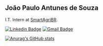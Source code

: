 João Paulo Antunes de Souza
---
I.T. Intern at [SmartAgriBR](https://smart.agr.br/).

[![Linkedin Badge](https://img.shields.io/badge/-Jo&atilde;o%20Paulo%20Antunes%20de%20Souza-6633cc?style=flat-square&logo=Linkedin&logoColor=white&link=z)](https://www.linkedin.com/in/joao-paulo-antunes) 
[![Gmail Badge](https://img.shields.io/badge/-jpantunesdesouza@gmail.com-6633cc?style=flat-square&logo=Gmail&logoColor=white&link=mailto:jpantunesdesouza@gmail.com)](mailto:jpantunesdesouza@gmail.com)


<!-- <div align="center">
  <a href="https://github.com/JoaoPauloAntunes">
  <img height="180em" src="https://github-readme-stats.vercel.app/api/top-langs/?username=JoaoPauloAntunes&layout=compact&langs_count=7&theme=dark"/>
</div> -->

[![Anurag's GitHub stats](https://github-readme-stats.vercel.app/api?username=JoaoPauloAntunes)](https://github.com/JoaoPauloAntunes/github-readme-stats)